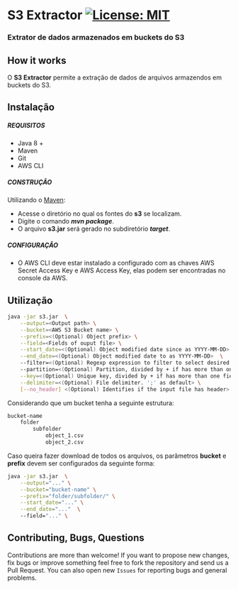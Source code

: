 
# S3 Extractor [![License: MIT](https://img.shields.io/badge/License-MIT-yellow.svg)](https://opensource.org/licenses/MIT)
### Extrator de dados armazenados em buckets do S3 

## How it works

O **S3 Extractor** permite a extração de dados de arquivos armazendos em buckets do S3.

## Instalação

##### REQUISITOS

- Java 8 +
- Maven
- Git
- AWS CLI

##### CONSTRUÇÃO

Utilizando o [Maven](https://maven.apache.org/):

- Acesse o diretório no qual os fontes do **s3** se localizam.
- Digite o comando _**mvn package**_.
- O arquivo **s3.jar** será gerado no subdiretório **_target_**.

##### CONFIGURAÇÂO

* O AWS CLI deve estar instalado a configurado com as chaves AWS Secret Access Key e AWS Access Key, elas podem ser encontradas no console da AWS.

## Utilização

```bash
java -jar s3.jar  \
	--output=<Output path> \
	--bucket=<AWS S3 Bucket name> \
	--prefix=<(Optional) Object prefix> \
	--field=<Fields of ouput file> \
	--start_date=<(Optional) Object modified date since as YYYY-MM-DD> \
	--end_date=<(Optional) Object modified date to as YYYY-MM-DD>  \ 
	--filter=<(Optional) Regexp expression to filter to select desired objects> \ 
	--partition=<(Optional) Partition, divided by + if has more than one field> \
	--key=<(Optional) Unique key, divided by + if has more than one field> \
	--delimiter=<(Optional) File delimiter. ';' as default> \
	[--no_header] <(Optional) Identifies if the input file has header>
```

Considerando que um bucket tenha a seguinte estrutura:
```bash		
bucket-name
	folder
		subfolder
			object_1.csv
			object_2.csv
```
Caso queira fazer download de todos os arquivos, os parâmetros **bucket** e **prefix** devem ser configurados da seguinte forma:

```bash
java -jar s3.jar  \
	--output="..." \
	--bucket="bucket-name" \
	--prefix="folder/subfolder/" \
	--start_date="..." \
	--end_date="..."  \ 
	--field="..." \
```

## Contributing, Bugs, Questions
Contributions are more than welcome! If you want to propose new changes, fix bugs or improve something feel free to fork the repository and send us a Pull Request. You can also open new `Issues` for reporting bugs and general problems.
